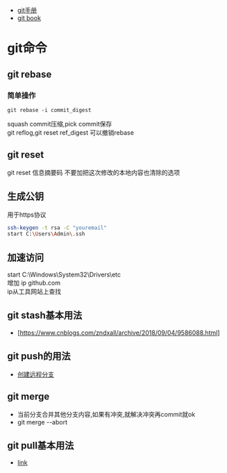 - [git手册](https://git-scm.com/docs)
- [git book](https://git-scm.com/book/en/v2)
# git命令
## git rebase
### 简单操作
```
git rebase -i commit_digest
```
squash commit压缩,pick commit保存</br>
git reflog,git reset ref_digest 可以撤销rebase </br>
## git reset
git reset 信息摘要码
不要加把这次修改的本地内容也清除的选项
## 生成公钥
用于https协议
```sh
ssh-keygen -t rsa -C "youremail"
start C:\Users\Admin\.ssh
```
## 加速访问
start C:\Windows\System32\Drivers\etc</br>
增加 ip github.com</br>
ip从工具网站上查找</br>

## git stash基本用法
- [https://www.cnblogs.com/zndxall/archive/2018/09/04/9586088.html]

## git push的用法
- [创建远程分支](https://blog.csdn.net/u012701023/article/details/79222731)
## git merge
- 当前分支合并其他分支内容,如果有冲突,就解决冲突再commit就ok
- git merge --abort
## git pull基本用法
- [link](https://www.cnblogs.com/taohuaya/p/10761799.html)
